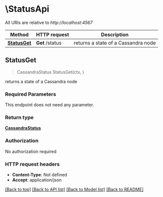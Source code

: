 # \StatusApi

All URIs are relative to *http://localhost:4567*

Method | HTTP request | Description
------------- | ------------- | -------------
[**StatusGet**](StatusApi.md#StatusGet) | **Get** /status | returns a state of a Cassandra node



## StatusGet

> CassandraStatus StatusGet(ctx, )

returns a state of a Cassandra node

### Required Parameters

This endpoint does not need any parameter.

### Return type

[**CassandraStatus**](CassandraStatus.md)

### Authorization

No authorization required

### HTTP request headers

- **Content-Type**: Not defined
- **Accept**: application/json

[[Back to top]](#) [[Back to API list]](../README.md#documentation-for-api-endpoints)
[[Back to Model list]](../README.md#documentation-for-models)
[[Back to README]](../README.md)

